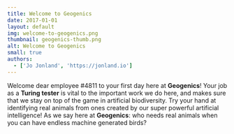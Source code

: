 ```yaml
---
title: Welcome to Geogenics
date: 2017-01-01
layout: default
img: welcome-to-geogenics.png
thumbnail: geogenics-thumb.png
alt: Welcome to Geogenics
small: true
authors:
  - ['Jo Jonland', 'https://jonland.io']
---
```

Welcome dear employee #4811 to your first day here at <b>Geogenics</b>! Your job as a <b>Turing tester</b> is vital to the important work we do here, and makes sure that we stay on top of the game in artificial biodiversity. Try your hand at identifying real animals from ones created by our super powerful artificial intelligence! As we say here at <b>Geogenics</b>: who needs real animals when you can have endless machine generated birds?
